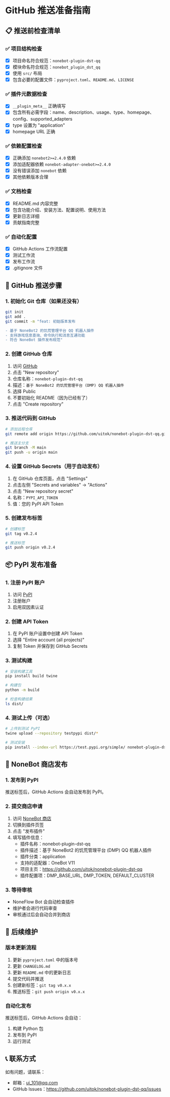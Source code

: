 # GitHub 推送准备指南

## 📋 推送前检查清单

### ✅ 项目结构检查
- [x] 项目命名符合规范：`nonebot-plugin-dst-qq`
- [x] 模块命名符合规范：`nonebot_plugin_dst_qq`
- [x] 使用 `src/` 布局
- [x] 包含必要的配置文件：`pyproject.toml`、`README.md`、`LICENSE`

### ✅ 插件元数据检查
- [x] `__plugin_meta__` 正确填写
- [x] 包含所有必需字段：name、description、usage、type、homepage、config、supported_adapters
- [x] type 设置为 "application"
- [x] homepage URL 正确

### ✅ 依赖配置检查
- [x] 正确添加 `nonebot2>=2.4.0` 依赖
- [x] 添加适配器依赖 `nonebot-adapter-onebot>=2.4.0`
- [x] 没有错误添加 `nonebot` 依赖
- [x] 其他依赖版本合理

### ✅ 文档检查
- [x] README.md 内容完整
- [x] 包含功能介绍、安装方法、配置说明、使用方法
- [x] 更新日志详细
- [x] 贡献指南完整

### ✅ 自动化配置
- [x] GitHub Actions 工作流配置
- [x] 测试工作流
- [x] 发布工作流
- [x] .gitignore 文件

## 🚀 GitHub 推送步骤

### 1. 初始化 Git 仓库（如果还没有）

```bash
git init
git add .
git commit -m "feat: 初始版本发布

- 基于 NoneBot2 的饥荒管理平台 QQ 机器人插件
- 支持游戏信息查询、命令执行和消息互通功能
- 符合 NoneBot 插件发布规范"
```

### 2. 创建 GitHub 仓库

1. 访问 [GitHub](https://github.com)
2. 点击 "New repository"
3. 仓库名称：`nonebot-plugin-dst-qq`
4. 描述：`基于 NoneBot2 的饥荒管理平台 (DMP) QQ 机器人插件`
5. 选择 Public
6. 不要初始化 README（因为已经有了）
7. 点击 "Create repository"

### 3. 推送代码到 GitHub

```bash
# 添加远程仓库
git remote add origin https://github.com/uitok/nonebot-plugin-dst-qq.git

# 推送主分支
git branch -M main
git push -u origin main
```

### 4. 设置 GitHub Secrets（用于自动发布）

1. 在 GitHub 仓库页面，点击 "Settings"
2. 点击左侧 "Secrets and variables" → "Actions"
3. 点击 "New repository secret"
4. 名称：`PYPI_API_TOKEN`
5. 值：您的 PyPI API Token

### 5. 创建发布标签

```bash
# 创建标签
git tag v0.2.4

# 推送标签
git push origin v0.2.4
```

## 📦 PyPI 发布准备

### 1. 注册 PyPI 账户

1. 访问 [PyPI](https://pypi.org)
2. 注册账户
3. 启用双因素认证

### 2. 创建 API Token

1. 在 PyPI 账户设置中创建 API Token
2. 选择 "Entire account (all projects)"
3. 复制 Token 并保存到 GitHub Secrets

### 3. 测试构建

```bash
# 安装构建工具
pip install build twine

# 构建包
python -m build

# 检查构建结果
ls dist/
```

### 4. 测试上传（可选）

```bash
# 上传到测试 PyPI
twine upload --repository testpypi dist/*

# 测试安装
pip install --index-url https://test.pypi.org/simple/ nonebot-plugin-dst-qq
```

## 🏪 NoneBot 商店发布

### 1. 发布到 PyPI

推送标签后，GitHub Actions 会自动发布到 PyPI。

### 2. 提交商店申请

1. 访问 [NoneBot 商店](https://nonebot.dev/store)
2. 切换到插件页签
3. 点击 "发布插件"
4. 填写插件信息：
   - 插件名称：nonebot-plugin-dst-qq
   - 插件描述：基于 NoneBot2 的饥荒管理平台 (DMP) QQ 机器人插件
   - 插件分类：application
   - 支持的适配器：OneBot V11
   - 项目主页：https://github.com/uitok/nonebot-plugin-dst-qq
   - 插件配置项：DMP_BASE_URL, DMP_TOKEN, DEFAULT_CLUSTER

### 3. 等待审核

- NoneFlow Bot 会自动检查插件
- 维护者会进行代码审查
- 审核通过后会自动合并到商店

## 🔧 后续维护

### 版本更新流程

1. 更新 `pyproject.toml` 中的版本号
2. 更新 `CHANGELOG.md`
3. 更新 `README.md` 中的更新日志
4. 提交代码并推送
5. 创建新标签：`git tag v0.x.x`
6. 推送标签：`git push origin v0.x.x`

### 自动化发布

推送标签后，GitHub Actions 会自动：
1. 构建 Python 包
2. 发布到 PyPI
3. 运行测试

## 📞 联系方式

如有问题，请联系：
- 邮箱：ui_101@qq.com
- GitHub Issues：https://github.com/uitok/nonebot-plugin-dst-qq/issues 